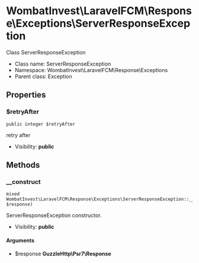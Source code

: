 WombatInvest\LaravelFCM\Response\Exceptions\ServerResponseException
===============

Class ServerResponseException




* Class name: ServerResponseException
* Namespace: WombatInvest\LaravelFCM\Response\Exceptions
* Parent class: Exception





Properties
----------


### $retryAfter

    public integer $retryAfter

retry after



* Visibility: **public**


Methods
-------


### __construct

    mixed WombatInvest\LaravelFCM\Response\Exceptions\ServerResponseException::__construct(\GuzzleHttp\Psr7\Response $response)

ServerResponseException constructor.



* Visibility: **public**


#### Arguments
* $response **GuzzleHttp\Psr7\Response**


